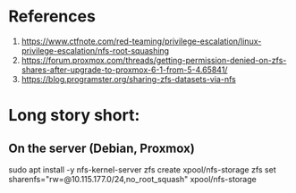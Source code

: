 
# References

1. https://www.ctfnote.com/red-teaming/privilege-escalation/linux-privilege-escalation/nfs-root-squashing
2. https://forum.proxmox.com/threads/getting-permission-denied-on-zfs-shares-after-upgrade-to-proxmox-6-1-from-5-4.65841/
3. https://blog.programster.org/sharing-zfs-datasets-via-nfs

# Long story short:
## On the server (Debian, Proxmox)
sudo apt install -y nfs-kernel-server
zfs create xpool/nfs-storage
zfs set sharenfs="rw=@10.115.177.0/24,no_root_squash" xpool/nfs-storage
